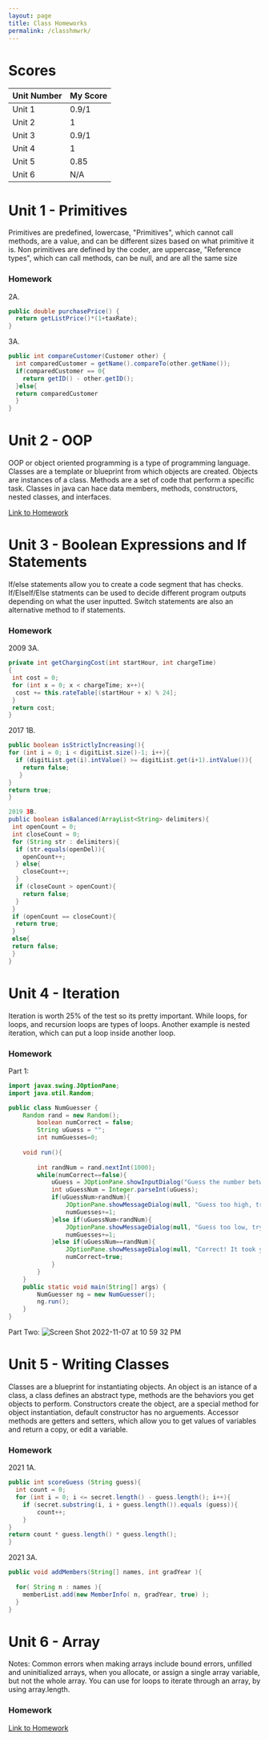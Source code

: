 ```yaml
---
layout: page
title: Class Homeworks
permalink: /classhmwrk/
---
```



# Scores

Unit Number | My Score 
-- | -- 
Unit 1 | 0.9/1
Unit 2 | 1
Unit 3 | 0.9/1 
Unit 4 | 1 
Unit 5 | 0.85 
Unit 6 | N/A 

# Unit 1 - Primitives
Primitives are predefined, lowercase, "Primitives", which cannot call methods, are a value, and can be different sizes based on what primitive it is. Non primitives are defined by the coder, are uppercase, "Reference types", which can call methods, can be null, and are all the same size

### Homework
2A. 
```java
public double purchasePrice() {
  return getListPrice()*(1+taxRate);
}
```
3A.
```java
public int compareCustomer(Customer other) {
  int comparedCustomer = getName().compareTo(other.getName());
  if(comparedCustomer == 0{
    return getID() - other.getID();
  }else{
  return comparedCustomer
  }
}
```

# Unit 2 - OOP
OOP or object oriented programming is a type of programming language. Classes are a template or blueprint from which objects are created. Objects are instances of a class. Methods are a set of code that perform a specific task. Classes in java can hace data members, methods, constructors, nested classes, and interfaces. 

[Link to Homework](https://adi-k-coding.github.io/tri1CSA/jupyter/2022/11/07/OOP.html)


# Unit 3 - Boolean Expressions and If Statements
If/else statements allow you to create a code segment that has checks. If/ElseIf/Else statments can be used to decide different program outputs depending on what the user inputted. Switch statements are also an alternative method to if statements. 

### Homework
2009 3A. 
```java
private int getChargingCost(int startHour, int chargeTime)
{
 int cost = 0;
 for (int x = 0; x < chargeTime; x++){
  cost += this.rateTable[(startHour + x) % 24];
 }
 return cost;
} 
```

2017 1B.
```java
public boolean isStrictlyIncreasing(){
for (int i = 0; i < digitList.size()-1; i++){
  if (digitList.get(i).intValue() >= digitList.get(i+1).intValue()){
    return false;
   }
}
return true;
}

2019 3B.
public boolean isBalanced(ArrayList<String> delimiters){
 int openCount = 0;
 int closeCount = 0;
 for (String str : delimiters){
  if (str.equals(openDel)){
    openCount++;
  } else{
    closeCount++;
  }
  if (closeCount > openCount){
    return false;
  }
 }
 if (openCount == closeCount){
  return true;
 }
 else{
 return false;
 }
}
```
# Unit 4 - Iteration
Iteration is worth 25% of the test so its pretty important. While loops, for loops, and recursion loops are types of loops. Another example is nested iteration, which can put a loop inside another loop. 

### Homework
Part 1:
```Java
import javax.swing.JOptionPane;
import java.util.Random;

public class NumGuesser {
    Random rand = new Random();
        boolean numCorrect = false;
        String uGuess = "";
        int numGuesses=0;
    
    void run(){
        
        int randNum = rand.nextInt(1000);
        while(numCorrect==false){
            uGuess = JOptionPane.showInputDialog("Guess the number between 1-1000");
            int uGuessNum = Integer.parseInt(uGuess);
            if(uGuessNum>randNum){
                JOptionPane.showMessageDialog(null, "Guess too high, try again. Previous guess: "+uGuessNum);
                numGuesses+=1;
            }else if(uGuessNum<randNum){
                JOptionPane.showMessageDialog(null, "Guess too low, try again. Previous guess: "+uGuessNum);
                numGuesses+=1;
            }else if(uGuessNum==randNum){
                JOptionPane.showMessageDialog(null, "Correct! It took you "+numGuesses+" guesses to get it correct");
                numCorrect=true;
            }
        }
    }
    public static void main(String[] args) {
        NumGuesser ng = new NumGuesser();
        ng.run();
    }
}
```

Part Two:
![Screen Shot 2022-11-07 at 10 59 32 PM](https://user-images.githubusercontent.com/34950822/200496120-0a2aa3a8-0651-4826-b569-fb1a172ac83e.png)

# Unit 5 - Writing Classes
Classes are a blueprint for instantiating objects. An object is an istance of a class, a class defines an abstract type, methods are the behaviors you get objects to perform. Constructors create the object, are a special method for object instantiation, default constructor has no arguements. Accessor methods are getters and setters, which allow you to get values of variables and return a copy, or edit a variable. 

### Homework
2021 1A. 
```java
public int scoreGuess (String guess){
  int count = 0;
  for (int i = 0; i <= secret.length() - guess.length(); i++){
    if (secret.substring(i, i + guess.length()).equals (guess)){
        count++;
    }
}
return count * guess.length() * guess.length();
}
```

2021 3A.
```java
public void addMembers(String[] names, int gradYear ){
    
  for( String n : names ){
    memberList.add(new MemberInfo( n, gradYear, true) );
  }
}

```
# Unit 6 - Array
Notes: Common errors when making arrays include bound errors, unfilled and uninitialized arrays, when you allocate, or assign a single array variable, but not the whole array. You can use for loops to iterate through an array, by using array.length. 

### Homework
[Link to Homework](https://adi-k-coding.github.io/tri1CSA/jupyter/2022/11/07/array.html)


